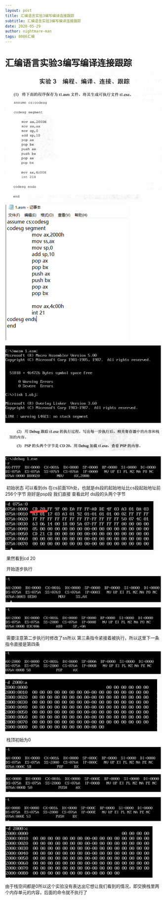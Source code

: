 ```yaml
---
layout: post
title: 汇编语言实验3编写编译连接跟踪
subtitle: 汇编语言实验3编写编译连接跟踪
date: 2020-05-29
author: nightmare-man
tags: 8086汇编
---
```


# 汇编语言实验3编写编译连接跟踪

![QQ截图20200529085653](/assets/img/QQ截图20200529085653.png)



![QQ截图20200529090034](/assets/img/QQ截图20200529090034.png)



![QQ截图20200529090056](/assets/img/QQ截图20200529090056.png)



![QQ截图20200529090244](/assets/img/QQ截图20200529090244.png)



![QQ截图20200529090324](/assets/img/QQ截图20200529090324.png)

​		初始状态 可以看到ds 在cs前面10h处，也就是ds段的起始地址比cs段起始地址前256个字节 刚好是psp段 我们直接 查看此时 ds段的头两个字节

![QQ截图20200529090535](/assets/img/QQ截图20200529090535.png)

​		果然看到cd 20

​		开始逐步执行

![QQ截图20200529090638](/assets/img/QQ截图20200529090638.png)



![QQ截图20200529090721](/assets/img/QQ截图20200529090721.png)

​		需要注意第二步执行时修改了ss所以 第三条指令紧接着被执行，所以这里下一条指令直接是第四条

![QQ截图20200529090804](/assets/img/QQ截图20200529090804.png)

![QQ截图20200529090901](/assets/img/QQ截图20200529090901.png)

​	栈顶初始为0

![QQ截图20200529090920](/assets/img/QQ截图20200529090920.png)



![QQ截图20200529090934](/assets/img/QQ截图20200529090934.png)



![QQ截图20200529090953](/assets/img/QQ截图20200529090953.png)



![QQ截图20200529091025](/assets/img/QQ截图20200529091025.png)

由于栈空间都是0所以这个实验没有表达出它想让我们看到的情况，即交换栈里两个内存单元的内容，后面的命令就不执行了